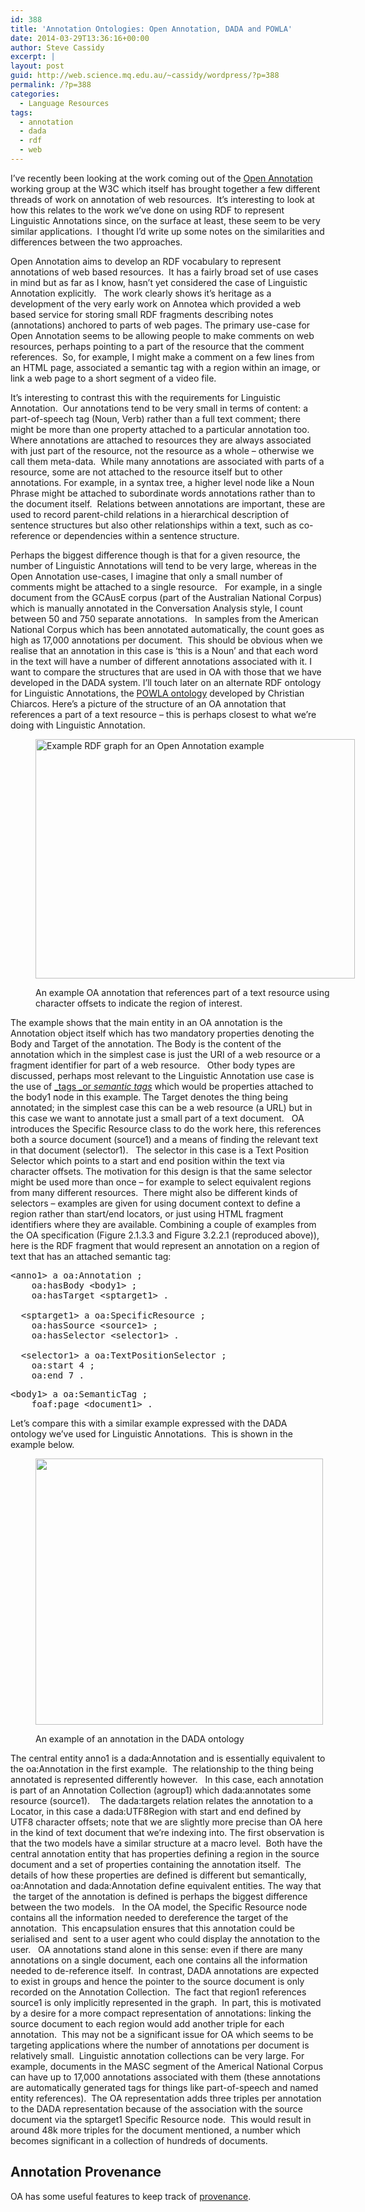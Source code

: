 ```yaml
---
id: 388
title: 'Annotation Ontologies: Open Annotation, DADA and POWLA'
date: 2014-03-29T13:36:16+00:00
author: Steve Cassidy
excerpt: |
layout: post
guid: http://web.science.mq.edu.au/~cassidy/wordpress/?p=388
permalink: /?p=388
categories:
  - Language Resources
tags:
  - annotation
  - dada
  - rdf
  - web
---
```

I&#8217;ve recently been looking at the work coming out of the [Open Annotation](http://www.openannotation.org/) working group at the W3C which itself has brought together a few different threads of work on annotation of web resources.  It&#8217;s interesting to look at how this relates to the work we&#8217;ve done on using RDF to represent Linguistic Annotations since, on the surface at least, these seem to be very similar applications.  I thought I&#8217;d write up some notes on the similarities and differences between the two approaches.

Open Annotation aims to develop an RDF vocabulary to represent annotations of web based resources.  It has a fairly broad set of use cases in mind but as far as I know, hasn&#8217;t yet considered the case of Linguistic Annotation explicitly.   The work clearly shows it&#8217;s heritage as a development of the very early work on Annotea which provided a web based service for storing small RDF fragments describing notes (annotations) anchored to parts of web pages. The primary use-case for Open Annotation seems to be allowing people to make comments on web resources, perhaps pointing to a part of the resource that the comment references.  So, for example, I might make a comment on a few lines from an HTML page, associated a semantic tag with a region within an image, or link a web page to a short segment of a video file.

It&#8217;s interesting to contrast this with the requirements for Linguistic Annotation.  Our annotations tend to be very small in terms of content: a part-of-speech tag (Noun, Verb) rather than a full text comment; there might be more than one property attached to a particular annotation too.   Where annotations are attached to resources they are always associated with just part of the resource, not the resource as a whole &#8211; otherwise we call them meta-data.  While many annotations are associated with parts of a resource, some are not attached to the resource itself but to other annotations. For example, in a syntax tree, a higher level node like a Noun Phrase might be attached to subordinate words annotations rather than to the document itself.  Relations between annotations are important, these are used to record parent-child relations in a hierarchical description of sentence structures but also other relationships within a text, such as co-reference or dependencies within a sentence structure.

Perhaps the biggest difference though is that for a given resource, the number of Linguistic Annotations will tend to be very large, whereas in the Open Annotation use-cases, I imagine that only a small number of comments might be attached to a single resource.   For example, in a single document from the GCAusE corpus (part of the Australian National Corpus) which is manually annotated in the Conversation Analysis style, I count between 50 and 750 separate annotations.   In samples from the American National Corpus which has been annotated automatically, the count goes as high as 17,000 annotations per document.  This should be obvious when we realise that an annotation in this case is &#8216;this is a Noun&#8217; and that each word in the text will have a number of different annotations associated with it. I want to compare the structures that are used in OA with those that we have developed in the DADA system. I&#8217;ll touch later on an alternate RDF ontology for Linguistic Annotations, the [POWLA ontology](http://nachhalt.sfb632.uni-potsdam.de/powla/) developed by Christian Chiarcos. Here&#8217;s a picture of the structure of an OA annotation that references a part of a text resource &#8211; this is perhaps closest to what we&#8217;re doing with Linguistic Annotation.<figure style="width: 511px" class="wp-caption aligncenter">

[<img class="   " title="Open Annotation example that uses text positioning" src="http://www.openannotation.org/spec/core/images/textposition.png" alt="Example RDF graph for an Open Annotation example" width="511" height="383" />](http://www.openannotation.org/spec/core/specific.html)<figcaption class="wp-caption-text">An example OA annotation that references part of a text resource using character offsets to indicate the region of interest.</figcaption></figure> 

The example shows that the main entity in an OA annotation is the Annotation object itself which has two mandatory properties denoting the Body and Target of the annotation. The Body is the content of the annotation which in the simplest case is just the URI of a web resource or a fragment identifier for part of a web resource.   Other body types are discussed, perhaps most relevant to the Linguistic Annotation use case is the use of [_tags _or _semantic tags_](http://www.openannotation.org/spec/core/core.html#Tagging) which would be properties attached to the body1 node in this example. The Target denotes the thing being annotated; in the simplest case this can be a web resource (a URL) but in this case we want to annotate just a small part of a text document.   OA introduces the Specific Resource class to do the work here, this references both a source document (source1) and a means of finding the relevant text in that document (selector1).   The selector in this case is a Text Position Selector which points to a start and end position within the text via character offsets. The motivation for this design is that the same selector might be used more than once &#8211; for example to select equivalent regions from many different resources.  There might also be different kinds of selectors &#8211; examples are given for using document context to define a region rather than start/end locators, or just using HTML fragment identifiers where they are available. Combining a couple of examples from the OA specification (Figure 2.1.3.3 and Figure 3.2.2.1 (reproduced above)), here is the RDF fragment that would represent an annotation on a region of text that has an attached semantic tag:

<pre>&lt;anno1&gt; a oa:Annotation ;
    oa:hasBody &lt;body1&gt; ;
    oa:hasTarget &lt;sptarget1&gt; .

  &lt;sptarget1&gt; a oa:SpecificResource ;
    oa:hasSource &lt;source1&gt; ;
    oa:hasSelector &lt;selector1&gt; .

  &lt;selector1&gt; a oa:TextPositionSelector ;
    oa:start 4 ;
    oa:end 7 .</pre>

<pre>&lt;body1&gt; a oa:SemanticTag ;
    foaf:page &lt;document1&gt; .</pre>

Let&#8217;s compare this with a similar example expressed with the DADA ontology we&#8217;ve used for Linguistic Annotations.  This is shown in the example below.<figure id="attachment_391" aria-describedby="caption-attachment-391" style="width: 460px" class="wp-caption aligncenter">

[<img class=" wp-image-391 " title="dada-annotation" src="http://localhost:8080/wp-content/uploads/2013/03/dada-annotation.png" alt="" width="460" height="426" srcset="http://localhost:8080/wp-content/uploads/2013/03/dada-annotation.png 575w, http://localhost:8080/wp-content/uploads/2013/03/dada-annotation-300x278.png 300w" sizes="(max-width: 460px) 100vw, 460px" />](http://localhost:8080/wp-content/uploads/2013/03/dada-annotation.png)<figcaption id="caption-attachment-391" class="wp-caption-text">An example of an annotation in the DADA ontology</figcaption></figure> 

The central entity anno1 is a dada:Annotation and is essentially equivalent to the oa:Annotation in the first example.  The relationship to the thing being annotated is represented differently however.   In this case, each annotation is part of an Annotation Collection (agroup1) which dada:annotates some resource (source1).    The dada:targets relation relates the annotation to a Locator, in this case a dada:UTF8Region with start and end defined by UTF8 character offsets; note that we are slightly more precise than OA here in the kind of text document that we&#8217;re indexing into. The first observation is that the two models have a similar structure at a macro level.  Both have the central annotation entity that has properties defining a region in the source document and a set of properties containing the annotation itself.  The details of how these properties are defined is different but semantically, oa:Annotation and dada:Annotation define equivalent entities. The way that  the target of the annotation is defined is perhaps the biggest difference between the two models.   In the OA model, the Specific Resource node contains all the information needed to dereference the target of the annotation.  This encapsulation ensures that this annotation could be serialised and  sent to a user agent who could display the annotation to the user.   OA annotations stand alone in this sense: even if there are many annotations on a single document, each one contains all the information needed to de-reference itself.  In contrast, DADA annotations are expected to exist in groups and hence the pointer to the source document is only recorded on the Annotation Collection.  The fact that region1 references source1 is only implicitly represented in the graph.  In part, this is motivated by a desire for a more compact representation of annotations: linking the source document to each region would add another triple for each annotation.  This may not be a significant issue for OA which seems to be targeting applications where the number of annotations per document is relatively small.  Linguistic annotation collections can be very large. For example, documents in the MASC segment of the Americal National Corpus can have up to 17,000 annotations associated with them (these annotations are automatically generated tags for things like part-of-speech and named entity references).  The OA representation adds three triples per annotation to the DADA representation because of the association with the source document via the sptarget1 Specific Resource node.  This would result in around 48k more triples for the document mentioned, a number which becomes significant in a collection of hundreds of documents.

## Annotation Provenance

OA has some useful features to keep track of [provenance](http://www.openannotation.org/spec/core/core.html#Provenance).